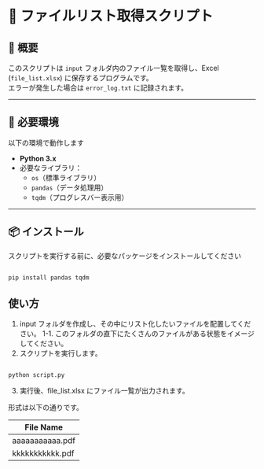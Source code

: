 # 📂 ファイルリスト取得スクリプト

## 📖 概要
このスクリプトは `input` フォルダ内のファイル一覧を取得し、Excel (`file_list.xlsx`) に保存するプログラムです。  
エラーが発生した場合は `error_log.txt` に記録されます。

---

## 🔧 必要環境
以下の環境で動作します

- **Python 3.x**
- 必要なライブラリ：
  - `os`（標準ライブラリ）
  - `pandas`（データ処理用）
  - `tqdm`（プログレスバー表示用）

---

## 📦 インストール
スクリプトを実行する前に、必要なパッケージをインストールしてください

```

pip install pandas tqdm

```


## 使い方
1.	input フォルダを作成し、その中にリスト化したいファイルを配置してください。
    1-1. このフォルダの直下にたくさんのファイルがある状態をイメージしてください。
2.	スクリプトを実行します。

```

python script.py

```

3.	実行後、file_list.xlsx にファイル一覧が出力されます。

形式は以下の通りです。

| File Name |
| ---- |
| aaaaaaaaaaa.pdf |
| kkkkkkkkkkk.pdf |